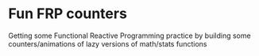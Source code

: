 # Fun FRP counters

Getting some Functional Reactive Programming practice by building some counters/animations of lazy versions of math/stats functions
